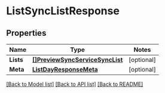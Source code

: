 # ListSyncListResponse

## Properties
Name | Type | Notes
------------ | ------------- | -------------
**Lists** | [**[]PreviewSyncServiceSyncList**](preview.sync.service.sync_list.md) | [optional] 
**Meta** | [**ListDayResponseMeta**](ListDayResponse_meta.md) | [optional] 

[[Back to Model list]](../README.md#documentation-for-models) [[Back to API list]](../README.md#documentation-for-api-endpoints) [[Back to README]](../README.md)



